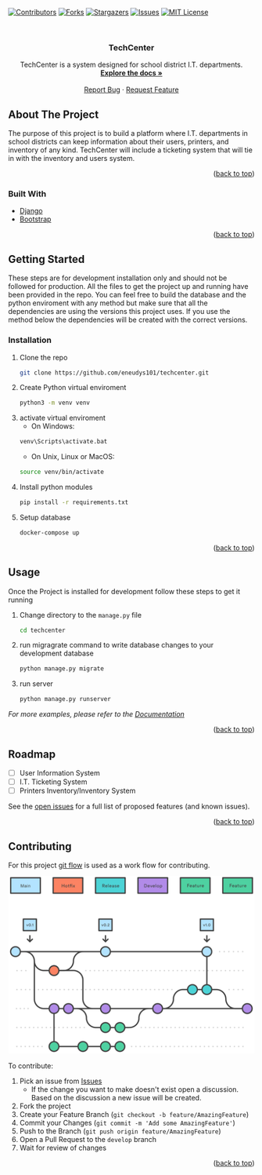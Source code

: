 <div id="top"></div>

[![Contributors][contributors-shield]][contributors-url]
[![Forks][forks-shield]][forks-url]
[![Stargazers][stars-shield]][stars-url]
[![Issues][issues-shield]][issues-url]
[![MIT License][license-shield]][license-url]

<br />
<div align="center">

<h3 align="center">TechCenter</h3>

  <p align="center">
    TechCenter is a system designed for school district I.T. departments.
    <br />
    <a href="https://github.com/eneudys101/techcenter-2.0"><strong>Explore the docs »</strong></a>
    <br />
    <br />
    <a href="https://github.com/eneudys101/techcenter-2.0/issues">Report Bug</a>
    ·
    <a href="https://github.com/eneudys101/techcenter-2.0/issues">Request Feature</a>
  </p>
</div>


<!-- ABOUT THE PROJECT -->
## About The Project

The purpose of this project is to build a platform where I.T. departments in school districts can keep information about their users, printers, and inventory of any kind. TechCenter will include a ticketing system that will tie in with the inventory and users system.

<p align="right">(<a href="#top">back to top</a>)</p>



### Built With

* [Django](https://www.djangoproject.com)
* [Bootstrap](https://getbootstrap.com)

<p align="right">(<a href="#top">back to top</a>)</p>



<!-- GETTING STARTED -->
## Getting Started
These steps are for development installation only and should not be followed for production.
All the files to get the project up and running have been provided in the repo. You can feel free to build the database and the python enviroment with any method but make sure that all the dependencies are using the versions this project uses. If you use the method below the dependencies will be created with the correct versions.

### Installation

1. Clone the repo
   ```sh
   git clone https://github.com/eneudys101/techcenter.git
   ```
2. Create Python virtual enviroment 
   ```sh
   python3 -m venv venv
   ```
3. activate virtual enviroment 
   - On Windows:
   ```sh
   venv\Scripts\activate.bat
   ```
   - On Unix, Linux or MacOS:
   ```sh
   source venv/bin/activate
   ```
4. Install python modules
   ```sh
   pip install -r requirements.txt
   ```
5. Setup database
   ```sh
   docker-compose up
   ```
<p align="right">(<a href="#top">back to top</a>)</p>



<!-- USAGE EXAMPLES -->
## Usage

Once the Project is installed for development follow these steps to get it running

1. Change directory to the `manage.py` file
   ```sh
   cd techcenter
   ```
2. run migragrate command to write database changes to your development database
   ```sh
   python manage.py migrate
   ```
3. run server
   ```sh
   python manage.py runserver
   ```
   
_For more examples, please refer to the [Documentation](https://example.com)_

<p align="right">(<a href="#top">back to top</a>)</p>



<!-- ROADMAP -->
## Roadmap

- [ ] User Information System
- [ ] I.T. Ticketing System
- [ ] Printers Inventory/Inventory System

See the [open issues](https://github.com/eneudys101/techcenter/issues) for a full list of proposed features (and known issues).

<p align="right">(<a href="#top">back to top</a>)</p>



<!-- CONTRIBUTING -->
## Contributing
For this project [git flow](https://www.atlassian.com/git/tutorials/comparing-workflows/gitflow-workflow) is used as a work flow for contributing.

![git-flow]

To contribute:

1. Pick an issue from [Issues][issues-url] 
   - If the change you want to make doesn't exist open a discussion. Based on the discussion a new issue will be created.
2. Fork the project
3. Create your Feature Branch (`git checkout -b feature/AmazingFeature`)
4. Commit your Changes (`git commit -m 'Add some AmazingFeature'`)
5. Push to the Branch (`git push origin feature/AmazingFeature`)
6. Open a Pull Request to the `develop` branch
7. Wait for review of changes

<p align="right">(<a href="#top">back to top</a>)</p>


[git-flow]: images/git_flow.svg
[contributors-shield]: https://img.shields.io/github/contributors/eneudys101/techcenter.svg?style=for-the-badge
[contributors-url]: https://github.com/eneudys101/techcenter/graphs/contributors
[forks-shield]: https://img.shields.io/github/forks/eneudys101/techcenter.svg?style=for-the-badge
[forks-url]: https://github.com/eneudys101/techcenter/network/members
[stars-shield]: https://img.shields.io/github/stars/eneudys101/techcenter.svg?style=for-the-badge
[stars-url]: https://github.com/eneudys101/techcenter/stargazers
[issues-shield]: https://img.shields.io/github/issues/eneudys101/techcenter.svg?style=for-the-badge
[issues-url]: https://github.com/eneudys101/techcenter/issues
[license-shield]: https://img.shields.io/github/license/eneudys101/techcenter.svg?style=for-the-badge
[license-url]: https://github.com/eneudys101/techcenter/blob/master/LICENSE.txt
